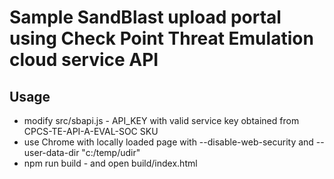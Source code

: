 # Sample SandBlast upload portal using Check Point Threat Emulation cloud service API

## Usage

* modify src/sbapi.js - API_KEY with valid service key obtained from CPCS-TE-API-A-EVAL-SOC SKU
* use Chrome with locally loaded page with --disable-web-security and --user-data-dir "c:/temp/udir"
* npm run build - and open build/index.html
